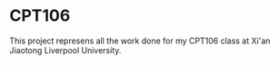 # CPT106

This project represens all the work done for my CPT106 class at Xi'an Jiaotong Liverpool University. 
